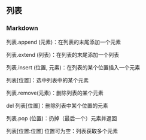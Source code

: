 ##  列表


### Markdown

列表.append (元素)：在列表的末尾添加一个元素

列表.extend (列表)：在列表的末尾添加一个列表

列表.insert (位置, 元素)：在列表的某个位置插入一个元素

列表[位置]：选中列表中的某个元素

列表.remove(元素)：删除列表的某个元素

del 列表[位置]：删除列表中某个位置的元素

列表.pop (位置)：扔掉（最后一个）元素并返回

列表[位置:位置] 位置可为空：列表获取多个元素

